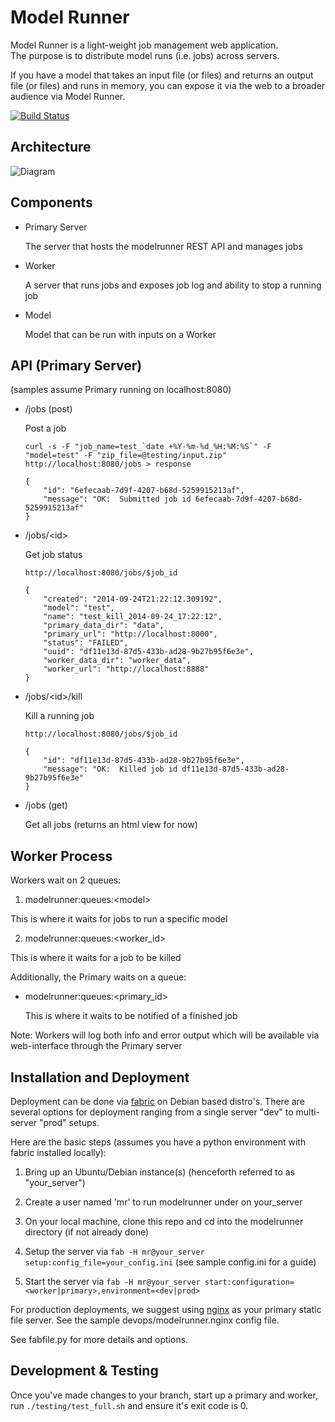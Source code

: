 Model Runner 
============

Model Runner is a light-weight job management web application.  
The purpose is to distribute model runs (i.e. jobs) across servers.

If you have a model that takes an input file (or files) and returns an
output file (or files) and runs in memory, you can expose it via the 
web to a broader audience via Model Runner.  

[![Build Status](https://travis-ci.org/SEL-Columbia/modelrunner.svg?branch=master)](https://travis-ci.org/SEL-Columbia/modelrunner.svg?branch=master)


Architecture
------------

![Diagram](http://sel-columbia.github.io/modelrunner/diagram.png "diagram")


Components
----------

- Primary Server
  
    The server that hosts the modelrunner REST API and manages jobs

- Worker 

    A server that runs jobs and exposes job log and ability to stop a running job

- Model
  
    Model that can be run with inputs on a Worker


API (Primary Server)
--------

(samples assume Primary running on localhost:8080)

- /jobs (post)

    Post a job 
    ```
    curl -s -F "job_name=test_`date +%Y-%m-%d_%H:%M:%S`" -F "model=test" -F "zip_file=@testing/input.zip" http://localhost:8080/jobs > response

    {
        "id": "6efecaab-7d9f-4207-b68d-5259915213af",
        "message": "OK:  Submitted job id 6efecaab-7d9f-4207-b68d-5259915213af"
    }

    ```

- /jobs/&lt;id&gt;

    Get job status
    ```
    http://localhost:8080/jobs/$job_id

    {
        "created": "2014-09-24T21:22:12.309192",
        "model": "test",
        "name": "test_kill_2014-09-24_17:22:12",
        "primary_data_dir": "data",
        "primary_url": "http://localhost:8000",
        "status": "FAILED",
        "uuid": "df11e13d-87d5-433b-ad28-9b27b95f6e3e",
        "worker_data_dir": "worker_data",
        "worker_url": "http://localhost:8888"
    }

    ```

- /jobs/&lt;id&gt;/kill

    Kill a running job
    ```
    http://localhost:8080/jobs/$job_id

    {
        "id": "df11e13d-87d5-433b-ad28-9b27b95f6e3e",
        "message": "OK:  Killed job id df11e13d-87d5-433b-ad28-9b27b95f6e3e"
    }

    ```

- /jobs (get)

    Get all jobs (returns an html view for now)


Worker Process
--------------

Workers wait on 2 queues:

1.  modelrunner:queues:&lt;model&gt;

  This is where it waits for jobs to run a specific model

2.  modelrunner:queues:&lt;worker_id&gt;

  This is where it waits for a job to be killed

Additionally, the Primary waits on a queue:

- modelrunner:queues:&lt;primary_id&gt;

  This is where it waits to be notified of a finished job

Note:  Workers will log both info and error output which will be available via web-interface through the Primary server


Installation and Deployment
---------------------------

Deployment can be done via [fabric](http://www.fabfile.org) on Debian based distro's.
There are several options for deployment ranging from a single server "dev" to multi-server "prod" setups.  

Here are the basic steps (assumes you have a python environment with fabric installed locally):

1.  Bring up an Ubuntu/Debian instance(s) (henceforth referred to as "your_server")

2.  Create a user named 'mr' to run modelrunner under on your_server 

3.  On your local machine, clone this repo and cd into the modelrunner directory (if not already done)

4.  Setup the server via `fab -H mr@your_server setup:config_file=your_config.ini` (see sample config.ini for a guide)

5.  Start the server via `fab -H mr@your_server start:configuration=<worker|primary>,environment=<dev|prod>` 

For production deployments, we suggest using [nginx](http://wiki.nginx.org) as your primary static file server.
See the sample devops/modelrunner.nginx config file.

See fabfile.py for more details and options.

Development & Testing
-----------

Once you've made changes to your branch, start up a primary and worker, run `./testing/test_full.sh` and
ensure it's exit code is 0.
